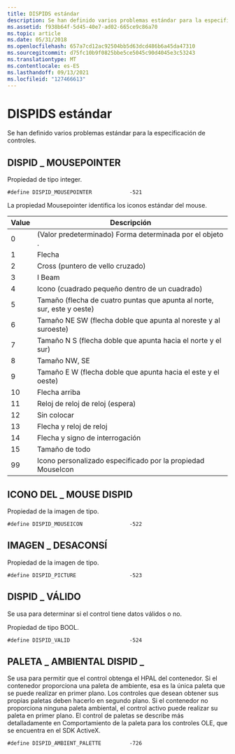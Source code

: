 ```yaml
---
title: DISPIDS estándar
description: Se han definido varios problemas estándar para la especificación de controles.
ms.assetid: f938b64f-5d45-40e7-ad02-665ce9c86a70
ms.topic: article
ms.date: 05/31/2018
ms.openlocfilehash: 657a7cd12ac92504bb5d63dcd486b6a45da47310
ms.sourcegitcommit: d75fc10b9f0825bbe5ce5045c90d4045e3c53243
ms.translationtype: MT
ms.contentlocale: es-ES
ms.lasthandoff: 09/13/2021
ms.locfileid: "127466613"
---
```

# <a name="standard-dispids"></a>DISPIDS estándar

Se han definido varios problemas estándar para la especificación de controles.

## <a name="dispid_mousepointer"></a>DISPID \_ MOUSEPOINTER

Propiedad de tipo integer.

``` syntax
#define DISPID_MOUSEPOINTER            -521
```

La propiedad Mousepointer identifica los iconos estándar del mouse.



| Value         | Descripción                                                                |
|---------------|----------------------------------------------------------------------------|
| 0<br/>  | (Valor predeterminado) Forma determinada por el objeto .<br/>                       |
| 1<br/>  | Flecha<br/>                                                           |
| 2<br/>  | Cross (puntero de vello cruzado)<br/>                                      |
| 3<br/>  | I Beam<br/>                                                          |
| 4<br/>  | Icono (cuadrado pequeño dentro de un cuadrado)<br/>                             |
| 5<br/>  | Tamaño (flecha de cuatro puntas que apunta al norte, sur, este y oeste)<br/> |
| 6<br/>  | Tamaño NE SW (flecha doble que apunta al noreste y al suroeste)<br/>      |
| 7<br/>  | Tamaño N S (flecha doble que apunta hacia el norte y el sur)<br/>                |
| 8<br/>  | Tamaño NW, SE<br/>                                                     |
| 9<br/>  | Tamaño E W (flecha doble que apunta hacia el este y el oeste)<br/>                  |
| 10<br/> | Flecha arriba<br/>                                                        |
| 11<br/> | Reloj de reloj de reloj (espera)<br/>                                                |
| 12<br/> | Sin colocar<br/>                                                         |
| 13<br/> | Flecha y reloj de reloj<br/>                                             |
| 14<br/> | Flecha y signo de interrogación<br/>                                         |
| 15<br/> | Tamaño de todo<br/>                                                        |
| 99<br/> | Icono personalizado especificado por la propiedad MouseIcon<br/>                 |



 

## <a name="dispid_mouseicon"></a>ICONO DEL \_ MOUSE DISPID

Propiedad de la imagen de tipo.

``` syntax
#define DISPID_MOUSEICON               -522
```

## <a name="dispid_picture"></a>IMAGEN \_ DESACONSÍ

Propiedad de la imagen de tipo.

``` syntax
#define DISPID_PICTURE                 -523
```

## <a name="dispid_valid"></a>DISPID \_ VÁLIDO

Se usa para determinar si el control tiene datos válidos o no.

Propiedad de tipo BOOL.

``` syntax
#define DISPID_VALID                   -524
```

## <a name="dispid_-ambient_palette"></a>PALETA \_ AMBIENTAL DISPID \_

Se usa para permitir que el control obtenga el HPAL del contenedor. Si el contenedor proporciona una paleta de ambiente, esa es la única paleta que se puede realizar en primer plano. Los controles que desean obtener sus propias paletas deben hacerlo en segundo plano. Si el contenedor no proporciona ninguna paleta ambiental, el control activo puede realizar su paleta en primer plano. El control de paletas se describe más detalladamente en Comportamiento de la paleta para los controles OLE, que se encuentra en el SDK ActiveX.

``` syntax
#define DISPID_AMBIENT_PALETTE         -726
```

 

 





